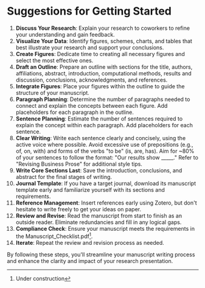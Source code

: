 # Suggestions for Getting Started

1. **Discuss Your Research**: Explain your research to coworkers to refine your understanding and gain feedback.
2. **Visualize Your Data**: Identify figures, schemes, charts, and tables that best illustrate your research and support your conclusions.
3. **Create Figures**: Dedicate time to creating all necessary figures and select the most effective ones.
4. **Draft an Outline**: Prepare an outline with sections for the title, authors, affiliations, abstract, introduction, computational methods, results and discussion, conclusions, acknowledgments, and references.
5. **Integrate Figures**: Place your figures within the outline to guide the structure of your manuscript.
6. **Paragraph Planning**: Determine the number of paragraphs needed to connect and explain the concepts between each figure. Add placeholders for each paragraph in the outline.
7. **Sentence Planning**: Estimate the number of sentences required to explain the concept within each paragraph. Add placeholders for each sentence.
8. **Clear Writing**: Write each sentence clearly and concisely, using the active voice where possible. Avoid excessive use of prepositions (e.g., of, on, with) and forms of the verbs "to be" (is, are, has). Aim for \~80% of your sentences to follow the format: "Our results show \_\_\_\_\_." Refer to "Revising Business Prose" for additional style tips.
9. **Write Core Sections Last**: Save the introduction, conclusions, and abstract for the final stages of writing.
10. **Journal Template**: If you have a target journal, download its manuscript template early and familiarize yourself with its sections and requirements.
11. **Reference Management**: Insert references early using Zotero, but don't hesitate to write freely to get your ideas on paper.
12. **Review and Revise**: Read the manuscript from start to finish as an outside reader. Eliminate redundancies and fill in any logical gaps.
13. **Compliance Check**: Ensure your manuscript meets the requirements in the Manuscript\_Checklist.pdf[^1].
14. **Iterate**: Repeat the review and revision process as needed.

By following these steps, you'll streamline your manuscript writing process and enhance the clarity and impact of your research presentation.

[^1]: Under construction
